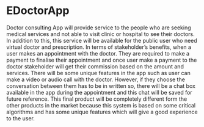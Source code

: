 # EDoctorApp
Doctor consulting App will provide service to the people who are seeking medical services and not able to visit clinic or hospital to see their doctors. 
In addition to this, this service will be available for the public user who need virtual doctor and prescription. 
In terms of stakeholder’s benefits, when a user makes an appointment with the doctor. 
They are required to make a payment to finalise their appointment and once user make a payment to the doctor stakeholder will get their commission based on the amount and services.
There will be some unique features in the app such as user can make a video or audio call with the doctor. 
However, if they choose the conversation between them has to be in written so, there will be a chat box available in the app during the appointment and this chat will be saved for future reference. 
This final product will be completely different form the other products in the market because this system is based on some critical algorithms and has some unique features which will give a good experience to the user.
